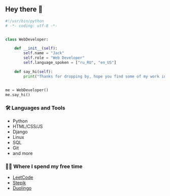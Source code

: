 ## Hey there :wave:

```python
#!/usr/bin/python
# -*- coding: utf-8 -*-


class WebDeveloper:

    def __init__(self):
        self.name = "Jack"
        self.role = "Web Developer"
        self.language_spoken = ["ru_RU", "en_US"]

    def say_hi(self):
        print("Thanks for dropping by, hope you find some of my work interesting.")


me = WebDeveloper()
me.say_hi()
```

### :hammer_and_wrench: Languages and Tools
* Python
* HTML/CSS/JS
* Django
* Linux
* SQL
* Git
* and more
  
### :lotus_position_man: Where I spend my free time
- [LeetCode](https://leetcode.com/savagecode/)
- [Stepik](https://stepik.org/users/560520563/profile)
- [Duolingo](https://ru.duolingo.com/profile/MF7X17)

<!---
[![SavageCode LeetCode stats](https://leetcode-stats-six.vercel.app/api?username=savagecode&theme=dark)](https://github.com/sava9ecode/github-readme)
sava9ecode/sava9ecode is a ✨ special ✨ repository because its `README.md` (this file) appears on your GitHub profile.
You can click the Preview link to take a look at your changes.
--->

